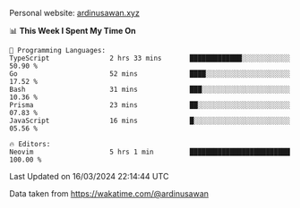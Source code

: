 Personal website: [ardinusawan.xyz](https://ardinusawan.xyz)

<!--START_SECTION:waka-->
📊 **This Week I Spent My Time On** 

```text
💬 Programming Languages: 
TypeScript               2 hrs 33 mins       █████████████░░░░░░░░░░░░   50.90 % 
Go                       52 mins             ████░░░░░░░░░░░░░░░░░░░░░   17.52 % 
Bash                     31 mins             ███░░░░░░░░░░░░░░░░░░░░░░   10.36 % 
Prisma                   23 mins             ██░░░░░░░░░░░░░░░░░░░░░░░   07.83 % 
JavaScript               16 mins             █░░░░░░░░░░░░░░░░░░░░░░░░   05.56 % 

🔥 Editors: 
Neovim                   5 hrs 1 min         █████████████████████████   100.00 % 
```


 Last Updated on 16/03/2024 22:14:44 UTC
<!--END_SECTION:waka-->
Data taken from https://wakatime.com/@ardinusawan

